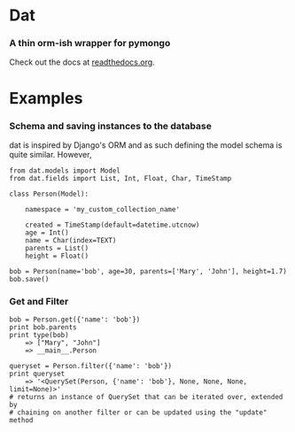 # Dat
### A thin orm-ish wrapper for pymongo

Check out the docs at [readthedocs.org](http://dat.readthedocs.org/en/latest/).

# Examples

### Schema and saving instances to the database

dat is inspired by Django's ORM and as such defining the model schema is quite
similar. However,

    from dat.models import Model
    from dat.fields import List, Int, Float, Char, TimeStamp

    class Person(Model):

        namespace = 'my_custom_collection_name'

        created = TimeStamp(default=datetime.utcnow)
        age = Int()
        name = Char(index=TEXT)
        parents = List()
        height = Float()

    bob = Person(name='bob', age=30, parents=['Mary', 'John'], height=1.7)
    bob.save()

### Get and Filter

    bob = Person.get({'name': 'bob'})
    print bob.parents
    print type(bob)
        => ["Mary", "John"]
        => __main__.Person

    queryset = Person.filter({'name': 'bob'})
    print queryset
        => '<QuerySet(Person, {'name': 'bob'}, None, None, None, limit=None)>'
    # returns an instance of QuerySet that can be iterated over, extended by
    # chaining on another filter or can be updated using the "update" method
